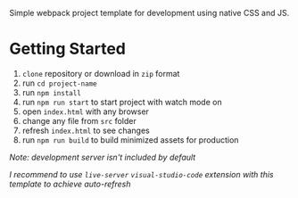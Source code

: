Simple webpack project template for development using native CSS and JS.

# Getting Started

1. `clone` repository or download in `zip` format
2. run `cd project-name`
3. run `npm install`
4. run `npm run start` to start project with watch mode on
5. open `index.html` with any browser
6. change any file from `src` folder 
7. refresh `index.html` to see changes
8. run `npm run build` to build minimized assets for production

_Note: development server isn't included by default_

_I recommend to use `live-server` `visual-studio-code` extension with this template to achieve auto-refresh_
